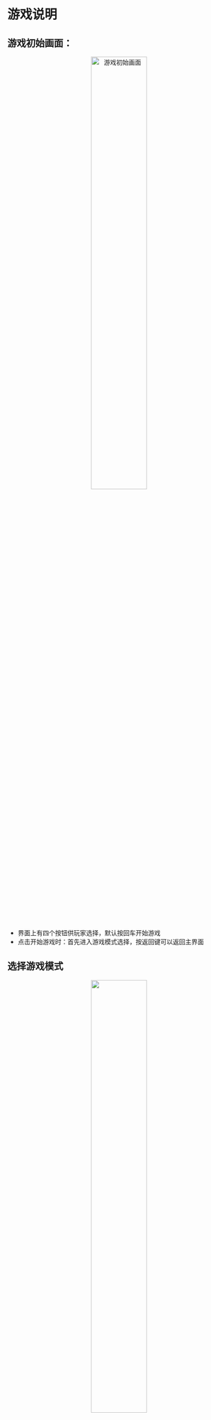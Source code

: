 # 游戏说明

## 游戏初始画面：

<p align="center">
  <img src="pic/1.png" alt="游戏初始画面" width="50%" />
</p>

- 界面上有四个按钮供玩家选择，默认按回车开始游戏
- 点击开始游戏时：首先进入游戏模式选择，按返回键可以返回主界面

## 选择游戏模式
<p align="center">
  <img src="pic/2.png"  width="50%" />
</p>
点击自定义游戏模式，普通关卡模式，隐形模式，都会弹出主窗口MainWindow：

<p align="center">
  <img src="pic/3.png"  width="50%" />
</p>

- 主界面左侧为游戏区域
- 右侧上部分为标签页，上方显示当前游戏玩家以及游戏默认操作方式。
- 下面的区域由上往下是下一个方块显示，当前分数，当前关卡。

### 按钮说明：
- 开始游戏
- 上次游戏（直接从上次游戏开始）
- 保存游戏（单击保存，可以在下次游戏时打开）
- 存档游戏（多玩家存档功能，会实现存档，但不会直接作为下次游戏打开，需要玩家在游戏记录界面设置才可以作为下次游戏打开）
- 播放音乐：打开音乐文件夹，播放音乐。
- 暂停音乐：暂停当前音乐。
- 返回：返回游戏模式选择界面

## 游戏画面：
 **单人游戏画面**
 <p align="center">
  <img src="pic/4.png"  width="50%" />
</p>

 **双人游戏画面** 
 <p align="center">
  <img src="pic/5.png"  width="50%" />
</p>

 **在初始窗口中单击游戏记录** 
<p align="center">
  <img src="pic/6.png"  width="50%" />
</p>

 **点击得分排行榜**:按分数排名前20位
<p align="center">
  <img src="pic/7.png"  width="50%" />
</p>

 **点击玩家存档记录** 
<p align="center">
  <img src="pic/8.png"  width="50%" />
</p>

玩家需要记住存档号：即.txt前面的内容
也可以直接复制存档记录中的存档使用

 **点击修改存档记录** 
<p align="center">
  <img src="pic/9.png"  width="50%" />
</p>

- 首先会弹出对话框，玩家需要输入存档号；
- 假如存档号不存在：会退出对话框。
- 假如存档号存在，会弹出：修改玩家历史记录界面

 **存档操作** 
<p align="center">
  <img src="pic/10.png"  width="50%" />
</p>

1. 单击作为下次游戏打开：该存档会保存为上次游戏，玩家在游戏界面中点击“上次游戏”即可打开。
2. 复制存档：复制一份相同内容的存档，存档号改成原存档号+_copy, 如原存档号为：susu1，则复制的存档号为：susu1_copy
3. 删除存档：即删除当前存档。

## 游戏设置：
<p align="center">
  <img src="pic/11.png"  width="50%" />
</p>

 **进入游戏设置画面** 

1. 单击修改说明：会弹出修改游戏属性时的注意事项。
2. 当前玩家：会显示当前的玩家
3. 修改玩家：修改当前玩家，可任意输入，但不能超过10个字符。
4. 点击恢复默认配置：将游戏属性恢复到默认值。
5. 自定义速度：可以选择1~10的任意一个数字，输入大于10的数字时，速度也与10相同，从1到10速度逐步加快，10是1速度的十倍。
6. 自定义列数/自定义行数：输入任意正数，行数最小等于10，列数最小也等于10。
7. 键盘操作选择：自定义修改快捷键：点击任意按钮可输入A~Z或0~9的一个字符来设置快捷键。点击恢复默认值时，自动将快捷键恢复到默认值。

 <p align="center">
  <img src="pic/12.png"  width="50%" />
</p>

 **点击样式选择** 
<p align="center">
  <img src="pic/13.png"  width="50%" />
</p>
可以选择背景样式和方块样式。

